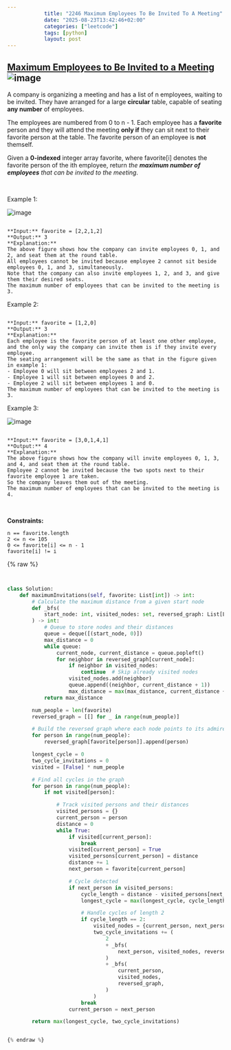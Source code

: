 ```yaml
---
            title: "2246 Maximum Employees To Be Invited To A Meeting"
            date: "2025-08-23T13:42:46+02:00"
            categories: ["leetcode"]
            tags: [python]
            layout: post
---
```

            
## [Maximum Employees to Be Invited to a Meeting](https://leetcode.com/problems/maximum-employees-to-be-invited-to-a-meeting) ![image](https://img.shields.io/badge/Difficulty-Hard-red)

A company is organizing a meeting and has a list of n employees, waiting to be invited. They have arranged for a large **circular** table, capable of seating **any number** of employees.

The employees are numbered from 0 to n - 1. Each employee has a **favorite** person and they will attend the meeting **only if** they can sit next to their favorite person at the table. The favorite person of an employee is **not** themself.

Given a **0-indexed** integer array favorite, where favorite[i] denotes the favorite person of the ith employee, return *the **maximum number of employees** that can be invited to the meeting*.

 

Example 1:

![image](https://assets.leetcode.com/uploads/2021/12/14/ex1.png)
```

**Input:** favorite = [2,2,1,2]
**Output:** 3
**Explanation:**
The above figure shows how the company can invite employees 0, 1, and 2, and seat them at the round table.
All employees cannot be invited because employee 2 cannot sit beside employees 0, 1, and 3, simultaneously.
Note that the company can also invite employees 1, 2, and 3, and give them their desired seats.
The maximum number of employees that can be invited to the meeting is 3. 

```

Example 2:

```

**Input:** favorite = [1,2,0]
**Output:** 3
**Explanation:** 
Each employee is the favorite person of at least one other employee, and the only way the company can invite them is if they invite every employee.
The seating arrangement will be the same as that in the figure given in example 1:
- Employee 0 will sit between employees 2 and 1.
- Employee 1 will sit between employees 0 and 2.
- Employee 2 will sit between employees 1 and 0.
The maximum number of employees that can be invited to the meeting is 3.

```

Example 3:

![image](https://assets.leetcode.com/uploads/2021/12/14/ex2.png)
```

**Input:** favorite = [3,0,1,4,1]
**Output:** 4
**Explanation:**
The above figure shows how the company will invite employees 0, 1, 3, and 4, and seat them at the round table.
Employee 2 cannot be invited because the two spots next to their favorite employee 1 are taken.
So the company leaves them out of the meeting.
The maximum number of employees that can be invited to the meeting is 4.

```

 

**Constraints:**

	n == favorite.length
	2 <= n <= 105
	0 <= favorite[i] <= n - 1
	favorite[i] != i

{% raw %}


```python


class Solution:
    def maximumInvitations(self, favorite: List[int]) -> int:
        # Calculate the maximum distance from a given start node
        def _bfs(
            start_node: int, visited_nodes: set, reversed_graph: List[List[int]]
        ) -> int:
            # Queue to store nodes and their distances
            queue = deque([(start_node, 0)])
            max_distance = 0
            while queue:
                current_node, current_distance = queue.popleft()
                for neighbor in reversed_graph[current_node]:
                    if neighbor in visited_nodes:
                        continue  # Skip already visited nodes
                    visited_nodes.add(neighbor)
                    queue.append((neighbor, current_distance + 1))
                    max_distance = max(max_distance, current_distance + 1)
            return max_distance

        num_people = len(favorite)
        reversed_graph = [[] for _ in range(num_people)]

        # Build the reversed graph where each node points to its admirers
        for person in range(num_people):
            reversed_graph[favorite[person]].append(person)

        longest_cycle = 0
        two_cycle_invitations = 0
        visited = [False] * num_people

        # Find all cycles in the graph
        for person in range(num_people):
            if not visited[person]:

                # Track visited persons and their distances
                visited_persons = {}
                current_person = person
                distance = 0
                while True:
                    if visited[current_person]:
                        break
                    visited[current_person] = True
                    visited_persons[current_person] = distance
                    distance += 1
                    next_person = favorite[current_person]

                    # Cycle detected
                    if next_person in visited_persons:
                        cycle_length = distance - visited_persons[next_person]
                        longest_cycle = max(longest_cycle, cycle_length)

                        # Handle cycles of length 2
                        if cycle_length == 2:
                            visited_nodes = {current_person, next_person}
                            two_cycle_invitations += (
                                2
                                + _bfs(
                                    next_person, visited_nodes, reversed_graph
                                )
                                + _bfs(
                                    current_person,
                                    visited_nodes,
                                    reversed_graph,
                                )
                            )
                        break
                    current_person = next_person

        return max(longest_cycle, two_cycle_invitations)


{% endraw %}
```
